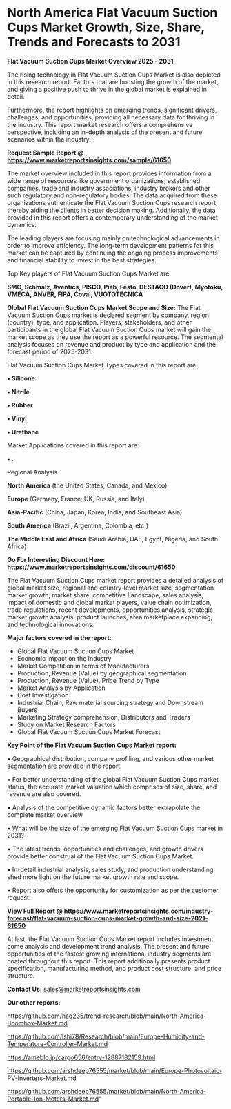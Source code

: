 # North America Flat Vacuum Suction Cups Market Growth, Size, Share, Trends and Forecasts to 2031

<Strong> Flat Vacuum Suction Cups Market Overview 2025 - 2031</strong>

The rising technology in Flat Vacuum Suction Cups Market is also depicted in this research report. Factors that are boosting the growth of the market, and giving a positive push to thrive in the global market is explained in detail.

Furthermore, the report highlights on emerging trends, significant drivers, challenges, and opportunities, providing all necessary data for thriving in the industry. This report market research offers a comprehensive perspective, including an in-depth analysis of the present and future scenarios within the industry.

<strong>Request Sample Report @ <a href=https://www.marketreportsinsights.com/sample/61650>https://www.marketreportsinsights.com/sample/61650</a></strong>

The market overview included in this report provides information from a wide range of resources like government organizations, established companies, trade and industry associations, industry brokers and other such regulatory and non-regulatory bodies. The data acquired from these organizations authenticate the Flat Vacuum Suction Cups research report, thereby aiding the clients in better decision making. Additionally, the data provided in this report offers a contemporary understanding of the market dynamics.

The leading players are focusing mainly on technological advancements in order to improve efficiency. The long-term development patterns for this market can be captured by continuing the ongoing process improvements and financial stability to invest in the best strategies.

Top Key players of Flat Vacuum Suction Cups Market are:

<strong>SMC, Schmalz, Aventics, PISCO, Piab, Festo, DESTACO (Dover), Myotoku, VMECA, ANVER, FIPA, Coval, VUOTOTECNICA</strong>

<strong><b>Global Flat Vacuum Suction Cups Market Scope and Size:</b></strong>
The Flat Vacuum Suction Cups market is declared segment by company, region (country), type, and application. Players, stakeholders, and other participants in the global Flat Vacuum Suction Cups market will gain the market scope as they use the report as a powerful resource. The segmental analysis focuses on revenue and product by type and application and the forecast period of 2025-2031.

Flat Vacuum Suction Cups Market Types covered in this report are:

<strong>• Silicone

• Nitrile

• Rubber

• Vinyl

• Urethane</strong>

Market Applications covered in this report are:

<strong>• .</strong> 

Regional Analysis

<strong>North America</strong> (the United States, Canada, and Mexico)

<strong>Europe</strong> (Germany, France, UK, Russia, and Italy)

<strong>Asia-Pacific</strong> (China, Japan, Korea, India, and Southeast Asia)

<strong>South America</strong> (Brazil, Argentina, Colombia, etc.)

<strong>The Middle East and Africa</strong> (Saudi Arabia, UAE, Egypt, Nigeria, and South Africa)

<strong>Go For Interesting Discount Here: <a href=https://www.marketreportsinsights.com/discount/61650>https://www.marketreportsinsights.com/discount/61650</a></strong>

The Flat Vacuum Suction Cups market report provides a detailed analysis of global market size, regional and country-level market size, segmentation market growth, market share, competitive Landscape, sales analysis, impact of domestic and global market players, value chain optimization, trade regulations, recent developments, opportunities analysis, strategic market growth analysis, product launches, area marketplace expanding, and technological innovations.

<strong><b>Major factors covered in the report:</b></strong>
<ul>
  <li>Global Flat Vacuum Suction Cups Market </li>
  <li>Economic Impact on the Industry</li>
  <li>Market Competition in terms of Manufacturers</li>
  <li>Production, Revenue (Value) by geographical segmentation</li>
  <li>Production, Revenue (Value), Price Trend by Type</li>
  <li>Market Analysis by Application</li>
  <li>Cost Investigation</li>
  <li>Industrial Chain, Raw material sourcing strategy and Downstream Buyers</li>
  <li>Marketing Strategy comprehension, Distributors and Traders</li>
  <li>Study on Market Research Factors</li>
  <li>Global Flat Vacuum Suction Cups Market Forecast</li>
</ul>

<strong><b>Key Point of the Flat Vacuum Suction Cups Market report:</b></strong>

• Geographical distribution, company profiling, and various other market segmentation are provided in the report.

• For better understanding of the global Flat Vacuum Suction Cups market status, the accurate market valuation which comprises of size, share, and revenue are also covered.

• Analysis of the competitive dynamic factors better extrapolate the complete market overview

• What will be the size of the emerging Flat Vacuum Suction Cups market in 2031?

• The latest trends, opportunities and challenges, and growth drivers provide better construal of the Flat Vacuum Suction Cups Market.

• In-detail industrial analysis, sales study, and production understanding shed more light on the future market growth rate and scope.

• Report also offers the opportunity for customization as per the customer request.

<strong><b>View Full Report @ <a href=https://www.marketreportsinsights.com/industry-forecast/flat-vacuum-suction-cups-market-growth-and-size-2021-61650>https://www.marketreportsinsights.com/industry-forecast/flat-vacuum-suction-cups-market-growth-and-size-2021-61650</a></b></strong>


At last, the Flat Vacuum Suction Cups Market report includes investment come analysis and development trend analysis. The present and future opportunities of the fastest growing international industry segments are coated throughout this report. This report additionally presents product specification, manufacturing method, and product cost structure, and price structure.

<strong>Contact Us:</strong>
sales@marketreportsinsights.com

<strong>Our other reports:</strong>

<a href=https://github.com/haq235/trend-research/blob/main/North-America-Boombox-Market.md>https://github.com/haq235/trend-research/blob/main/North-America-Boombox-Market.md</a>

<a href=https://github.com/Ishi78/Research/blob/main/Europe-Humidity-and-Temperature-Controller-Market.md>https://github.com/Ishi78/Research/blob/main/Europe-Humidity-and-Temperature-Controller-Market.md</a>

<a href=https://ameblo.jp/cargo656/entry-12887182159.html>https://ameblo.jp/cargo656/entry-12887182159.html</a>

<a href=https://github.com/arshdeep76555/market/blob/main/Europe-Photovoltaic-PV-Inverters-Market.md>https://github.com/arshdeep76555/market/blob/main/Europe-Photovoltaic-PV-Inverters-Market.md</a>

<a href=https://github.com/arshdeep76555/market/blob/main/North-America-Portable-Ion-Meters-Market.md>https://github.com/arshdeep76555/market/blob/main/North-America-Portable-Ion-Meters-Market.md</a>"
